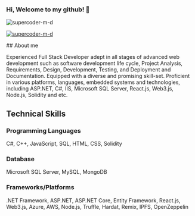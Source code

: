 ### Hi, Welcome to my github! 👋

<p align="left"> <img src="https://komarev.com/ghpvc/?username=supercoder-m-d&label=Profile%20views&color=0e75b6&style=flat" alt="supercoder-m-d" /> </p>

<p align="left"> <a href="https://github.com/ryo-ma/github-profile-trophy"><img src="https://github-profile-trophy.vercel.app/?username=supercoder-m-d" alt="supercoder-m-d" /></a> </p>
## About me

Experienced Full Stack Developer adept in all stages of advanced web development such as software development life cycle, Project Analysis, Requirements, Design, Development, Testing, and Deployment and Documentation. Equipped with a diverse and promising skill-set. Proficient in various platforms, languages, embedded systems and technologies, including ASP.NET, C#, IIS, Microsoft SQL Server, React.js, Web3.js, Node.js, Solidity and etc. 
<br>
## Technical Skills

### Programming Languages
C#, C++, JavaScript, SQL, HTML, CSS, Solidity
### Database
Microsoft SQL Server, MySQL, MongoDB
### Frameworks/Platforms
.NET Framework, ASP.NET, ASP.NET Core, Entity Framework, React.js, Web3.js, Azure, AWS, Node.js, Truffle, Hardat, Remix, IPFS, OpenZeppelin
<!--
**supercoder-m-d/supercoder-m-d** is a ✨ _special_ ✨ repository because its `README.md` (this file) appears on your GitHub profile.

Here are some ideas to get you started:

- 🔭 I’m currently working on ...
- 🌱 I’m currently learning ...
- 👯 I’m looking to collaborate on ...
- 🤔 I’m looking for help with ...
- 💬 Ask me about ...
- 📫 How to reach me: ...
- 😄 Pronouns: ...
- ⚡ Fun fact: ...
-->
